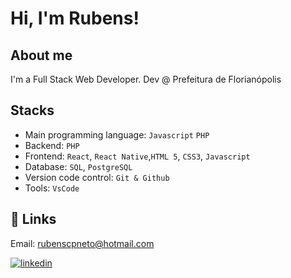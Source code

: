 
# Hi, I'm Rubens!

## About me

I'm a Full Stack Web Developer. Dev @ Prefeitura de Florianópolis

## Stacks

- Main programming language: `Javascript` `PHP`
- Backend: `PHP`
- Frontend: `React`, `React Native`,`HTML 5`, `CSS3`, `Javascript`
- Database: `SQL`, `PostgreSQL`
- Version code control: `Git & Github`
- Tools: `VsCode`

## 🔗 Links

Email: rubenscpneto@hotmail.com

[![linkedin](https://img.shields.io/badge/linkedin-0A66C2?style=for-the-badge&logo=linkedin&logoColor=white)](https://www.linkedin.com/rubenscpneto)

